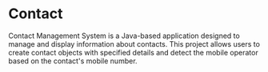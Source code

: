 # Contact
Contact Management System is a Java-based application designed to manage and display information about contacts. This project allows users to create contact objects with specified details and detect the mobile operator based on the contact's mobile number.
